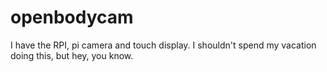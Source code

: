 openbodycam
===========

I have the RPI, pi camera and touch display. I shouldn't spend my vacation doing this, but hey, you know.
